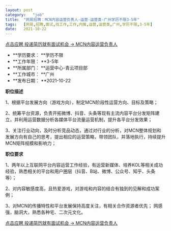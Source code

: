 ```yaml
---
layout:	post
category:	"job"
title:	"网易招聘：MCN内容运营负责人-运营-运营类-广州学历不限3-5年"
tags:	[网易,招聘,面试,找工作,工作,内推,运营,运营类,广州,学历不限,3-5年]
date:	2021-10-22
---
```


[点击应聘 投递简历就有面试机会 ->  MCN内容运营负责人](http://mobile.bole.netease.com/bole/boleDetail?id=32796&employeeId=346f03c3cda5f04c&key=all)



- **学历要求： **学历不限
- **工作年限： **3-5年
- **所属部门： **运营中心-青云项目部
- **工作城市： **广州
- **发布日期： **2021-10-22



**职位描述**

1、根据平台发展方向（游戏方向），制定MCN阶段性运营方向、目标及策略；

2、统筹平台资源，负责开拓微博、抖音、头条等现有主流内容平台分发矩阵建立，并利用运营数据分析各媒体平台流量运营机制，提升各平台分发效果；

3、关注行业动向，及时分析竞品动态，通过对行业的分析，对MCN整体规划和发展方向有自己的思考，提出相应的运营策略，带领团队，并落地执行，持续提升MCN矩阵规模和影响力；



**职位要求**

1、两年以上互联网平台内容运营工作经验，有运营新媒体、培养KOL等相关成功经验，熟悉相关的平台和用户圈层（抖音、B站、微博、公众号、知乎、头条等）；

2、对内容敏感度高，且热爱游戏，对游戏和内容的结合有独到的见解和成功案例；

3、对MCN的传播特性和平台发展保持高度关注，有相关合作资源者优先； 网感强，脑洞大，熟悉各种宅、二次元文化。



[点击应聘 投递简历就有面试机会 ->  MCN内容运营负责人](http://mobile.bole.netease.com/bole/boleDetail?id=32796&employeeId=346f03c3cda5f04c&key=all)
